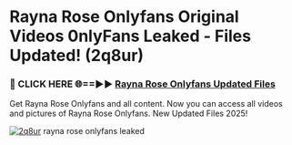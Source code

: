 # Rayna Rose Onlyfans Original Videos 0nlyFans Leaked - Files Updated! (2q8ur)

<h3>🔴 CLICK HERE 🌐==►► <a href="https://tinyurl.com/x26r9saj" rel="nofollow">Rayna Rose Onlyfans Updated Files</a></h3>

Get Rayna Rose Onlyfans and all content. Now you can access all videos and pictures of Rayna Rose Onlyfans. New Updated Files 2025!

[![2q8ur](https://i.imgur.com/LkgZPqh.gif)](https://tinyurl.com/x26r9saj)
rayna rose onlyfans leaked